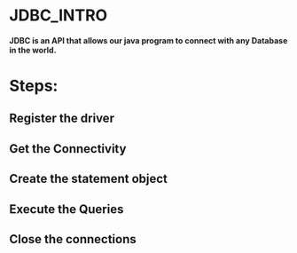 # JDBC_INTRO
#### JDBC is an API that allows our java program to connect with any Database in the world.

# Steps:
## Register the driver
## Get the Connectivity
## Create the statement object
## Execute the Queries
## Close the connections
